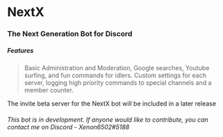 # NextX

### The Next Generation Bot for Discord

##### Features

> Basic Administration and Moderation, Google searches, Youtube surfing, and fun commands for idlers. Custom settings for each server,  logging high priority commands to special channels and a member counter.

The invite beta server for the NextX bot will be included in a later release

###### This bot is in development. If anyone would like to contribute, you can contact me on Discord - Xenon6502#5188


